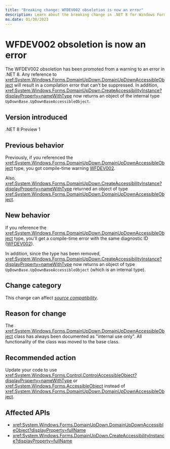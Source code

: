 ```yaml
---
title: "Breaking change: WFDEV002 obsoletion is now an error"
description: Learn about the breaking change in .NET 8 for Windows Forms where the compile-time diagnostic WFDEV002 has been promoted from a warning to an error.
ms.date: 01/30/2023
---
```

# WFDEV002 obsoletion is now an error

The WFDEV002 obsoletion has been promoted from a warning to an error in .NET 8. Any reference to <xref:System.Windows.Forms.DomainUpDown.DomainUpDownAccessibleObject> will result in a compilation error that can't be suppressed. In addition, <xref:System.Windows.Forms.DomainUpDown.CreateAccessibilityInstance?displayProperty=nameWithType> now returns an object of the internal type `UpDownBase.UpDownBaseAccessibleObject`.

## Version introduced

.NET 8 Preview 1

## Previous behavior

Previously, if you referenced the <xref:System.Windows.Forms.DomainUpDown.DomainUpDownAccessibleObject> type, you got compile-time warning [WFDEV002](/dotnet/desktop/winforms/wfdev-diagnostics/wfdev002).

Also, <xref:System.Windows.Forms.DomainUpDown.CreateAccessibilityInstance?displayProperty=nameWithType> returned an object of type <xref:System.Windows.Forms.DomainUpDown.DomainUpDownAccessibleObject>.

## New behavior

If you reference the <xref:System.Windows.Forms.DomainUpDown.DomainUpDownAccessibleObject> type, you'll get a compile-time error with the same diagnostic ID ([WFDEV002](/dotnet/desktop/winforms/wfdev-diagnostics/wfdev002)).

In addition, since the type has been removed, <xref:System.Windows.Forms.DomainUpDown.CreateAccessibilityInstance?displayProperty=nameWithType> now returns an object of type `UpDownBase.UpDownBaseAccessibleObject` (which is an internal type).

## Change category

This change can affect [*source compatibility*](../../categories.md#source-compatibility).

## Reason for change

The <xref:System.Windows.Forms.DomainUpDown.DomainUpDownAccessibleObject> class has always been documented as "internal use only". All functionality of the class was moved to the base class.

## Recommended action

Update your code to use <xref:System.Windows.Forms.Control.ControlAccessibleObject?displayProperty=nameWithType> or <xref:System.Windows.Forms.AccessibleObject> instead of <xref:System.Windows.Forms.DomainUpDown.DomainUpDownAccessibleObject>.

## Affected APIs

- <xref:System.Windows.Forms.DomainUpDown.DomainUpDownAccessibleObject?displayProperty=fullName>
- <xref:System.Windows.Forms.DomainUpDown.CreateAccessibilityInstance?displayProperty=fullName>

